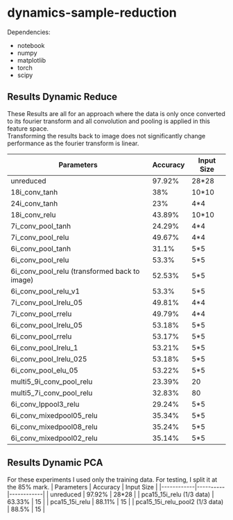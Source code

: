 # dynamics-sample-reduction
Dependencies:
- notebook
- numpy
- matplotlib
- torch
- scipy

## Results Dynamic Reduce
These Results are all for an approach where the data is only once converted to its fourier transform and all convolution and pooling is applied in this feature space.  
Transforming the results back to image does not significantly change performance as the fourier transform is linear.  

| Parameters | Accuracy | Input Size |
|------------|----------|------------|
| unreduced | 97.92% | 28*28 |
| 18i_conv_tanh | 38% | 10*10 |
| 24i_conv_tanh | 23% | 4*4 |
| 18i_conv_relu | 43.89% | 10*10 |
| 7i_conv_pool_tanh | 24.29% | 4*4 |
| 7i_conv_pool_relu | 49.67% | 4*4 |
| 6i_conv_pool_tanh | 31.1% | 5*5 |
| 6i_conv_pool_relu | 53.3% | 5*5 |
| 6i_conv_pool_relu (transformed back to image) | 52.53% | 5*5 |
| 6i_conv_pool_relu_v1 | 53.3% | 5*5 |
| 7i_conv_pool_lrelu_05 | 49.81% | 4*4 |
| 7i_conv_pool_rrelu | 49.79% | 4*4 |
| 6i_conv_pool_lrelu_05 | 53.18% | 5*5 |
| 6i_conv_pool_rrelu | 53.17% | 5*5 |
| 6i_conv_pool_lrelu_1 | 53.21% | 5*5 |
| 6i_conv_pool_lrelu_025 | 53.18% | 5*5 |
| 6i_conv_pool_elu_05 | 53.22% | 5*5 |
| multi5_9i_conv_pool_relu | 23.39% | 20 |
| multi5_7i_conv_pool_relu | 32.83% | 80 |
| 6i_conv_lppool3_relu | 29.24% | 5*5 |
| 6i_conv_mixedpool05_relu | 35.34% | 5*5 |
| 6i_conv_mixedpool08_relu | 35.24% | 5*5 |
| 6i_conv_mixedpool02_relu | 35.14% | 5*5 |

## Results Dynamic PCA
For these experiments I used only the training data. For testing, I split it at the 85% mark.
| Parameters | Accuracy | Input Size |
|------------|----------|------------|
| unreduced | 97.92% | 28*28 |
| pca15_15i_relu (1/3 data) | 63.33% | 15 |
| pca15_15i_relu | 88.11% | 15 |
| pca15_15i_relu_pool2 (1/3 data) | 88.5% | 15 |
